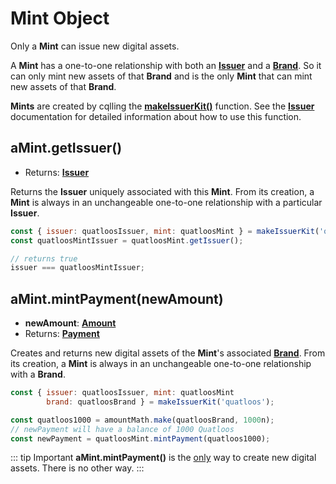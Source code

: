 # Mint Object

Only a **Mint** can issue new digital assets. 

A **Mint** has a one-to-one relationship with both an **[Issuer](./issuer.md)** and a **[Brand](./brand.md)**.
So it can only mint new assets of that **Brand** and is the only **Mint** that can mint
new assets of that **Brand**.

**Mints** are created by cqlling the **[makeIssuerKit()](./issuer.md#makeissuerkit-allegedname-assetkind-displayinfo-optshutdownwithfailure-elementshape)** function. See the **[Issuer](./issuer.md)** documentation for detailed information about how to use this function.

## aMint.getIssuer()
- Returns: **[Issuer](./issuer.md)**

Returns the **Issuer** uniquely associated with this **Mint**. From its creation, a **Mint** is always
in an unchangeable one-to-one relationship with a particular **Issuer**. 

```js
const { issuer: quatloosIssuer, mint: quatloosMint } = makeIssuerKit('quatloos');
const quatloosMintIssuer = quatloosMint.getIssuer();

// returns true
issuer === quatloosMintIssuer;
```

## aMint.mintPayment(newAmount)
- **newAmount**: **[Amount](./ertp-data-types.md#amount)**
- Returns: **[Payment](./payment.md)**

Creates and returns new digital assets of the **Mint**'s associated **[Brand](./brand.md)**.
From its creation, a **Mint** is always in an unchangeable
one-to-one relationship with a **Brand**.

```js
const { issuer: quatloosIssuer, mint: quatloosMint
        brand: quatloosBrand } = makeIssuerKit('quatloos');

const quatloos1000 = amountMath.make(quatloosBrand, 1000n);
// newPayment will have a balance of 1000 Quatloos
const newPayment = quatloosMint.mintPayment(quatloos1000);
```

::: tip Important
**aMint.mintPayment()** is the <ins>only</ins> way
to create new digital assets. There is no other way.
:::
